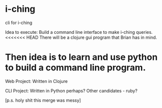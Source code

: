 # i-ching
cli for i-ching

Idea to execute:
Build a command line interface to make i-ching queries.
<<<<<<< HEAD
There will be a clojure gui program that Brian has in mind.

Then idea is to learn and use python to build a command line program.
=======

Web Project:
Written in Clojure

CLI Project:
Written in Python perhaps?
Other candidates - ruby?

[p.s. holy shit this merge was messy]
